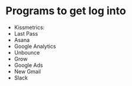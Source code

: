 <!-- TITLE: Marketing -->
<!-- SUBTITLE: New Employee Onboarding-->

# Programs to get log into
* Kissmetrics: 
* Last Pass
* Asana
* Google Analytics
* Unbounce
* Grow
* Google Ads
* New Gmail
* Slack